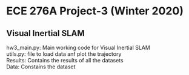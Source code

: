 # ECE 276A Project-3 (Winter 2020)
## Visual Inertial SLAM
hw3_main.py: Main working code for Visual Inertial SLAM 
<br> 
utils.py: file to load data anf plot the trajectory
<br>
Results: Contains the results of all the datasets
<br>
Data: Constains the dataset
 